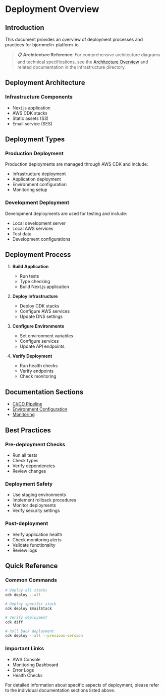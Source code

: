 # Deployment Overview

## Introduction

This document provides an overview of deployment processes and practices for bjornmelin-platform-io.

> **📋 Architecture Reference**: For comprehensive architecture diagrams and technical specifications, see the [Architecture Overview](../infrastructure/architecture-overview.md) and related documentation in the infrastructure directory.

## Deployment Architecture

### Infrastructure Components

- Next.js application
- AWS CDK stacks
- Static assets (S3)
- Email service (SES)

## Deployment Types

### Production Deployment

Production deployments are managed through AWS CDK and include:

- Infrastructure deployment
- Application deployment
- Environment configuration
- Monitoring setup

### Development Deployment

Development deployments are used for testing and include:

- Local development server
- Local AWS services
- Test data
- Development configurations

## Deployment Process

1. **Build Application**

   - Run tests
   - Type checking
   - Build Next.js application

2. **Deploy Infrastructure**

   - Deploy CDK stacks
   - Configure AWS services
   - Update DNS settings

3. **Configure Environments**

   - Set environment variables
   - Configure services
   - Update API endpoints

4. **Verify Deployment**
   - Run health checks
   - Verify endpoints
   - Check monitoring

## Documentation Sections

- [CI/CD Pipeline](./ci-cd.md)
- [Environment Configuration](./environments.md)
- [Monitoring](./monitoring.md)

## Best Practices

### Pre-deployment Checks

- Run all tests
- Check types
- Verify dependencies
- Review changes

### Deployment Safety

- Use staging environments
- Implement rollback procedures
- Monitor deployments
- Verify security settings

### Post-deployment

- Verify application health
- Check monitoring alerts
- Validate functionality
- Review logs

## Quick Reference

### Common Commands

```bash
# Deploy all stacks
cdk deploy --all

# Deploy specific stack
cdk deploy EmailStack

# Verify deployment
cdk diff

# Roll back deployment
cdk deploy --all --previous-version
```

### Important Links

- AWS Console
- Monitoring Dashboard
- Error Logs
- Health Checks

For detailed information about specific aspects of deployment, please refer to the individual documentation sections listed above.
